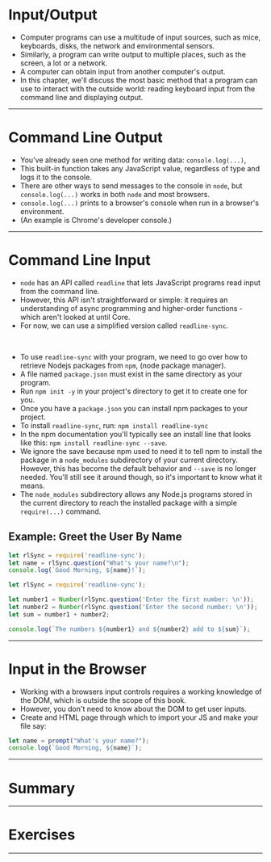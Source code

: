 # Input/Output
- Computer programs can use a multitude of input sources, such as mice, keyboards, disks, the network and environmental sensors. 
- Similarly, a program can write output to multiple places, such as the screen, a lot or a network. 
- A computer can obtain input from another computer's output. 
- In this chapter, we'll discuss the most basic method that a program can use to interact with the outside world: reading keyboard input from the command line and displaying output. 

<hr>

# Command Line Output
- You've already seen one method for writing data: `console.log(...)`, 
- This built-in function takes any JavaScript value, regardless of type and logs it to the console. 
- There are other ways to send messages to the console in `node`, but `console.log(...)` works in both `node` and most browsers. 
- `console.log(...)` prints to a browser's console when run in a browser's environment. 
- (An example is Chrome's developer console.)

<hr>

# Command Line Input
- `node` has an API called `readline` that lets JavaScript programs read input from the command line. 
- However, this API isn't straightforward or simple: it requires an understanding of async programming and higher-order functions - which aren't looked at until Core.
- For now, we can use a simplified version called `readline-sync`.

<br>

- To use `readline-sync` with your program, we need to go over how to retrieve Nodejs packages from `npm`, (node package manager). 
- A file named `package.json` must exist in the same directory as your program. 
- Run `npm init -y` in your project's directory to get it to create one for you. 
- Once you have a `package.json` you can install npm packages to your project. 
- To install `readline-sync`, run: `npm install readline-sync`
- In the npm documentation you'll typically see an install line that looks like this: `npm install readline-sync --save`. 
- We ignore the save because npm used to need it to tell npm to install the package in a `node_modules` subdirectory of your current directory. However, this has become the default behavior and `--save` is no longer needed. You'll still see it around though, so it's important to know what it means. 
- The `node_modules` subdirectory allows any Node.js programs stored in the current directory to reach the installed package with a simple `require(...)` command. 

## Example: Greet the User By Name
``` js
let rlSync = require('readline-sync');
let name = rlSync.question("What's your name?\n");
console.log(`Good Morning, ${name}!`);
```

``` js
let rlSync = require('readline-sync');

let number1 = Number(rlSync.question('Enter the first number: \n'));
let number2 = Number(rlSync.question('Enter the second number: \n'));
let sum = number1 + number2;

console.log(`The numbers ${number1} and ${number2} add to ${sum}`);
```

<!-- Holy crackers; just jumping into the installation of node packages without any background? I was not expecting a crash course on this to be in the middle of getting user input from the command line at all. This is only the second time I've been exposed to this kind of content and if I'd never seen it before I'd have SO MANY QUESTIONS. The way it's presented is in a face-value, 'we need you to know how to include this because this book relies on user input, but the details aren't important yet' sort of way. -->

<!-- This is dissapointing. I thought they were having us install node as a way to introduce us to it properly before core. -->

<hr>

# Input in the Browser 
- Working with a browsers input controls requires a working knowledge of the DOM, which is outside the scope of this book. 
- However, you don't need to know about the DOM to get user inputs. 
- Create and HTML page through which to import your JS and make your file say: 
``` js
let name = prompt("What's your name?");
console.log(`Good Morning, ${name}`);
```

<hr>

# Summary 

<hr>

# Exercises

<hr>

